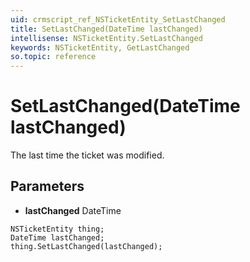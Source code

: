 ```yaml
---
uid: crmscript_ref_NSTicketEntity_SetLastChanged
title: SetLastChanged(DateTime lastChanged)
intellisense: NSTicketEntity.SetLastChanged
keywords: NSTicketEntity, GetLastChanged
so.topic: reference
---
```


# SetLastChanged(DateTime lastChanged)

The last time the ticket was modified.

## Parameters

* **lastChanged** DateTime

```crmscript
NSTicketEntity thing;
DateTime lastChanged;
thing.SetLastChanged(lastChanged);
```

